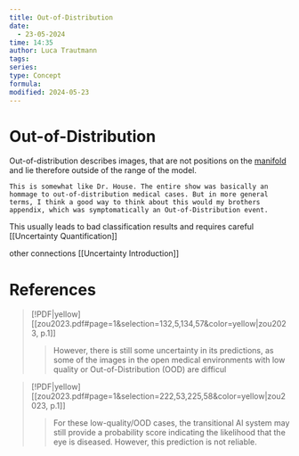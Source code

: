 ```yaml
---
title: Out-of-Distribution
date:
  - 23-05-2024
time: 14:35
author: Luca Trautmann
tags: 
series: 
type: Concept
formula: 
modified: 2024-05-23
---
```

# Out-of-Distribution

Out-of-distribution describes images, that are not positions on the [manifold](Manifold%20Hypothesis) and lie therefore outside of the range of the model. 

`This is somewhat like Dr. House. The entire show was basically an hommage to out-of-distribution medical cases. But in more general terms, I think a good way to think about this would my brothers appendix, which was symptomatically an Out-of-Distribution event.` 


This usually leads to bad classification results and requires careful [[Uncertainty Quantification]]

other connections [[Uncertainty Introduction]]


# References

> [!PDF|yellow] [[zou2023.pdf#page=1&selection=132,5,134,57&color=yellow|zou2023, p.1]]
> > However, there is still some uncertainty in its predictions, as some of the images in the open medical environments with low quality or Out-of-Distribution (OOD) are difficul

> [!PDF|yellow] [[zou2023.pdf#page=1&selection=222,53,225,58&color=yellow|zou2023, p.1]]
> > For these low-quality/OOD cases, the transitional AI system may still provide a probability score indicating the likelihood that the eye is diseased. However, this prediction is not reliable.

